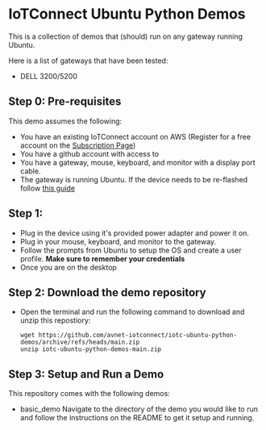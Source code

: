 # IoTConnect Ubuntu Python Demos

This is a collection of demos that (should) run on any gateway running Ubuntu. 

Here is a list of gateways that have been tested:
* DELL 3200/5200


## Step 0: Pre-requisites
This demo assumes the following:
* You have an existing IoTConnect account on AWS (Register for a free account on the [Subscription Page](https://subscription.iotconnect.io/subscribe)) 
* You have a github account with access to 
* You have a gateway, mouse, keyboard, and monitor with a display port cable.
* The gateway is running Ubuntu. If the device needs to be re-flashed follow [this guide](https://www.dell.com/support/manuals/en-do/dell-edge-gateway-3200/egw-3200-software-users-guide/create-bootable-usb-stick-for-restore?guid=guid-6ec73f04-322f-4795-88fa-dea90eb9e8bb&lang=en-us)

## Step 1: 
* Plug in the device using it's provided power adapter and power it on.
* Plug in your mouse, keyboard, and monitor to the gateway.
* Follow the prompts from Ubuntu to setup the OS and create a user profile. **Make sure to remember your credentials**
* Once you are on the desktop 

## Step 2: Download the demo repository
* Open the terminal and run the following command to download and unzip this repostiory:

      wget https://github.com/avnet-iotconnect/iotc-ubuntu-python-demos/archive/refs/heads/main.zip
      unzip iotc-ubuntu-python-demos-main.zip
  
## Step 3: Setup and Run a Demo
This repository comes with the following demos:
* basic_demo
Navigate to the directory of the demo you would like to run and follow the instructions on the README to get it setup and running.
